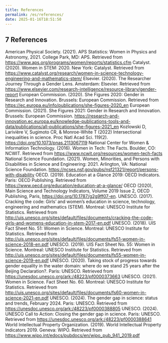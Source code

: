 ```yaml
---
title: References
permalink: /es/references/
date: 2025-01-16T18:51:50
---
```


## 7    References

American Physical Society. (2021). APS Statistics: Women in Physics and Astronomy, 2021. College Park, MD: APS. Retrieved from https://www.aps.org/programs/women/reports/statistics.cfm
Catalyst. (2020). Women in STEM: 2020. New York: Catalyst. Retrieved from https://www.catalyst.org/research/women-in-science-technology-engineering-and-mathematics-stem/
Elsevier. (2020). The Researcher Journey Through a Gender Lens. Amsterdam: Elsevier. Retrieved from https://www.elsevier.com/research-intelligence/resource-library/gender-report
European Commission. (2020). She Figures 2020: Gender in Research and Innovation. Brussels: European Commission. Retrieved from https://ec.europa.eu/info/publications/she-figures-2020_en
European Commission. (2021). She Figures 2021: Gender in Research and Innovation. Brussels: European Commission.   https://research-and-innovation.ec.europa.eu/knowledge-publications-tools-and-data/publications/all-publications/she-figures-2021_en
Kozlowski D, Larivière V, Sugimoto CR, & Monroe-White T (2022) Intersectional inequalities in science. Proc Natl Acad Sci. 119(2). https://doi.org/10.1073/pnas.2113067119
National Center for Women & Information Technology. (2016). Women in Tech: The Facts. Boulder, CO: NCWIT. Retrieved from https://www.ncwit.org/resources/women-tech-facts
National Science Foundation. (2021). Women, Minorities, and Persons with Disabilities in Science and Engineering: 2021. Arlington, VA: National Science Foundation. https://ncses.nsf.gov/pubs/nsf21321/report/persons-with-disability
OECD. (2019). Education at a Glance 2019: OECD Indicators. Paris: OECD Publishing. Retrieved from https://www.oecd.org/education/education-at-a-glance/
OECD (2020), Main Science and Technology Indicators, Volume 2019 Issue 2, OECD Publishing, Paris, https://doi.org/10.1787/g2g9ff07-en.
UNESCO. (2017). Cracking the code: Girls’ and women’s education in science, technology, engineering and mathematics (STEM). Montreal: UNESCO Institute for Statistics. Retrieved from http://uis.unesco.org/sites/default/files/documents/cracking-the-code-girls-and-womens-education-in-stem-2017-en.pdf 
UNESCO. (2018). UIS Fact Sheet No. 51: Women in Science. Montreal: UNESCO Institute for Statistics. Retrieved from http://uis.unesco.org/sites/default/files/documents/fs51-women-in-science-2018-en.pdf
UNESCO. (2019). UIS Fact Sheet No. 55: Women in Science. Montreal: UNESCO Institute for Statistics. Retrieved from http://uis.unesco.org/sites/default/files/documents/fs55-women-in-science-2019-en.pdf
UNESCO. (2020). Taking stock of progress towards gender equality in the water domain: where do we stand 25 years after the Beijing Declaration?. Paris: UNESCO. Retrieved from https://unesdoc.unesco.org/ark:/48223/pf0000373663
UNESCO. (2021). Women in Science. Fact Sheet No. 60. Montreal: UNESCO Institute for Statistics. Retrieved from http://uis.unesco.org/sites/default/files/documents/fs60-women-in-science-2021-en.pdf
UNESCO. (2024). The gender gap in science: status and trends, February 2024. Paris: UNESCO. Retrieved from https://unesdoc.unesco.org/ark:/48223/pf0000388805
UNESCO. (2024). UNESCO Call to Action: Closing the gender gap in science. Paris: UNESCO. Retrieved from https://unesdoc.unesco.org/ark:/48223/pf0000388641
World Intellectual Property Organization. (2019). World Intellectual Property Indicators 2019. Geneva: WIPO. Retrieved from https://www.wipo.int/edocs/pubdocs/en/wipo_pub_941_2019.pdf
